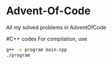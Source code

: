 # Advent-Of-Code
All my solved problems in AdventOfCode

#C++ codes
For compilation, use
```bash
g++ -o program main.cpp
./program
```
